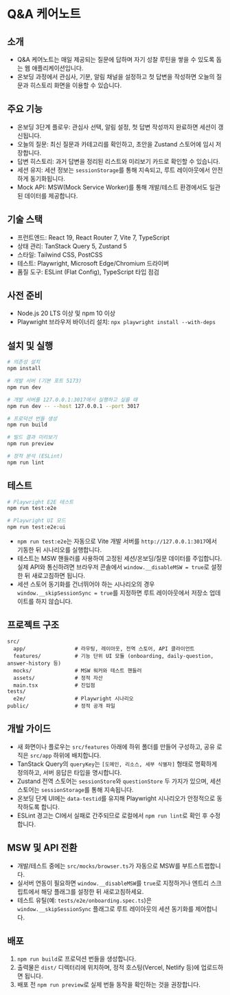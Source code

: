 # Q&A 케어노트

## 소개
- Q&A 케어노트는 매일 제공되는 질문에 답하며 자기 성찰 루틴을 쌓을 수 있도록 돕는 웹 애플리케이션입니다.
- 온보딩 과정에서 관심사, 기분, 알림 채널을 설정하고 첫 답변을 작성하면 오늘의 질문과 히스토리 화면을 이용할 수 있습니다.

## 주요 기능
- 온보딩 3단계 플로우: 관심사 선택, 알림 설정, 첫 답변 작성까지 완료하면 세션이 갱신됩니다.
- 오늘의 질문: 최신 질문과 카테고리를 확인하고, 초안을 Zustand 스토어에 임시 저장합니다.
- 답변 히스토리: 과거 답변을 정리된 리스트와 미리보기 카드로 확인할 수 있습니다.
- 세션 유지: 세션 정보는 `sessionStorage`를 통해 지속되고, 루트 레이아웃에서 안전하게 동기화됩니다.
- Mock API: MSW(Mock Service Worker)를 통해 개발/테스트 환경에서도 일관된 데이터를 제공합니다.

## 기술 스택
- 프런트엔드: React 19, React Router 7, Vite 7, TypeScript
- 상태 관리: TanStack Query 5, Zustand 5
- 스타일: Tailwind CSS, PostCSS
- 테스트: Playwright, Microsoft Edge/Chromium 드라이버
- 품질 도구: ESLint (Flat Config), TypeScript 타입 점검

## 사전 준비
- Node.js 20 LTS 이상 및 npm 10 이상
- Playwright 브라우저 바이너리 설치: `npx playwright install --with-deps`

## 설치 및 실행
```bash
# 의존성 설치
npm install

# 개발 서버 (기본 포트 5173)
npm run dev

# 개발 서버를 127.0.0.1:3017에서 실행하고 싶을 때
npm run dev -- --host 127.0.0.1 --port 3017

# 프로덕션 번들 생성
npm run build

# 빌드 결과 미리보기
npm run preview

# 정적 분석 (ESLint)
npm run lint
```

## 테스트
```bash
# Playwright E2E 테스트
npm run test:e2e

# Playwright UI 모드
npm run test:e2e:ui
```
- `npm run test:e2e`는 자동으로 Vite 개발 서버를 `http://127.0.0.1:3017`에서 기동한 뒤 시나리오를 실행합니다.
- 테스트는 MSW 핸들러를 사용하여 고정된 세션/온보딩/질문 데이터를 주입합니다. 실제 API와 통신하려면 브라우저 콘솔에서 `window.__disableMSW = true`로 설정한 뒤 새로고침하면 됩니다.
- 세션 스토어 동기화를 건너뛰어야 하는 시나리오의 경우 `window.__skipSessionSync = true`를 지정하면 루트 레이아웃에서 저장소 업데이트를 하지 않습니다.

## 프로젝트 구조
```
src/
  app/                # 라우팅, 레이아웃, 전역 스토어, API 클라이언트
  features/           # 기능 단위 UI 모듈 (onboarding, daily-question, answer-history 등)
  mocks/              # MSW 워커와 테스트 핸들러
  assets/             # 정적 자산
  main.tsx            # 진입점
tests/
  e2e/                # Playwright 시나리오
public/               # 정적 공개 파일
```

## 개발 가이드
- 새 화면이나 플로우는 `src/features` 아래에 하위 폴더를 만들어 구성하고, 공유 로직은 `src/app` 하위에 배치합니다.
- TanStack Query의 `queryKey`는 `[도메인, 리소스, 세부 식별자]` 형태로 명확하게 정의하고, 서버 응답은 타입을 명시합니다.
- Zustand 전역 스토어는 `sessionStore`와 `questionStore` 두 가지가 있으며, 세션 스토어는 `sessionStorage`를 통해 지속됩니다.
- 온보딩 단계 UI에는 `data-testid`를 유지해 Playwright 시나리오가 안정적으로 동작하도록 합니다.
- ESLint 경고는 CI에서 실패로 간주되므로 로컬에서 `npm run lint`로 확인 후 수정합니다.

## MSW 및 API 전환
- 개발/테스트 중에는 `src/mocks/browser.ts`가 자동으로 MSW를 부트스트랩합니다.
- 실서버 연동이 필요하면 `window.__disableMSW`를 `true`로 지정하거나 엔트리 스크립트에서 해당 플래그를 설정한 뒤 새로고침하세요.
- 테스트 유틸(예: `tests/e2e/onboarding.spec.ts`)은 `window.__skipSessionSync` 플래그로 루트 레이아웃의 세션 동기화를 제어합니다.

## 배포
1. `npm run build`로 프로덕션 번들을 생성합니다.
2. 출력물은 `dist/` 디렉터리에 위치하며, 정적 호스팅(Vercel, Netlify 등)에 업로드하면 됩니다.
3. 배포 전 `npm run preview`로 실제 번들 동작을 확인하는 것을 권장합니다.
